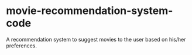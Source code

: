 # movie-recommendation-system-code
A recommendation system to suggest movies to the user based on his/her preferences.  
